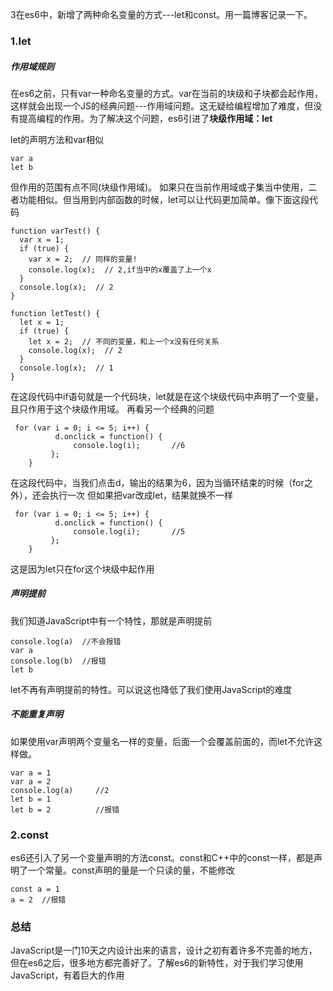 3在es6中，新增了两种命名变量的方式---let和const。用一篇博客记录一下。
### 1.let
##### 作用域规则
在es6之前，只有var一种命名变量的方式。var在当前的块级和子块都会起作用，这样就会出现一个JS的经典问题---作用域问题。这无疑给编程增加了难度，但没有提高编程的作用。为了解决这个问题，es6引进了**块级作用域：let**


let的声明方法和var相似
```
var a
let b
```
但作用的范围有点不同(块级作用域)。
如果只在当前作用域或子集当中使用，二者功能相似。但当用到内部函数的时候，let可以让代码更加简单。像下面这段代码

```
function varTest() {
  var x = 1;
  if (true) {
    var x = 2;  // 同样的变量!
    console.log(x);  // 2,if当中的x覆盖了上一个x
  }
  console.log(x);  // 2
}

function letTest() {
  let x = 1;
  if (true) {
    let x = 2;  // 不同的变量，和上一个x没有任何关系
    console.log(x);  // 2
  }
  console.log(x);  // 1
}
```
在这段代码中if语句就是一个代码块，let就是在这个块级代码中声明了一个变量，且只作用于这个块级作用域。
再看另一个经典的问题
```
 for (var i = 0; i <= 5; i++) {
          d.onclick = function() {
              console.log(i);       //6
         };
    }
```
在这段代码中，当我们点击d，输出的结果为6，因为当循环结束的时候（for之外），还会执行一次
但如果把var改成let，结果就换不一样
```
 for (var i = 0; i <= 5; i++) {
          d.onclick = function() {
              console.log(i);       //5
         };
    }
```
这是因为let只在for这个块级中起作用
##### 声明提前
我们知道JavaScript中有一个特性，那就是声明提前
```
console.log(a)  //不会报错
var a
console.log(b)  //报错
let b
```
let不再有声明提前的特性。可以说这也降低了我们使用JavaScript的难度
##### 不能重复声明
如果使用var声明两个变量名一样的变量，后面一个会覆盖前面的，而let不允许这样做。
```
var a = 1
var a = 2
console.log(a)     //2
let b = 1
let b = 2          //报错
```
### 2.const
es6还引入了另一个变量声明的方法const。const和C++中的const一样，都是声明了一个常量。const声明的量是一个只读的量，不能修改
```
const a = 1
a = 2  //报错
```

### 总结
JavaScript是一门10天之内设计出来的语言，设计之初有着许多不完善的地方，但在es6之后，很多地方都完善好了。了解es6的新特性，对于我们学习使用JavaScript，有着巨大的作用